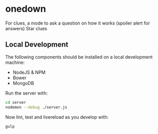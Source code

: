 # onedown

For clues, a mode to ask a question on how it works (spoiler alert for answers)
Star clues

## Local Development

The following components should be installed on a local development machine:

 * NodeJS & NPM
 * Bower
 * MongoDB

Run the server with:

```bash
cd server
nodemon --debug ./server.js
```

Now lint, test and livereload as you develop with:

```bash
gulp
```